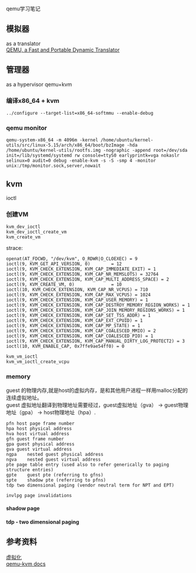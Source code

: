 qemu学习笔记

## 模拟器
as a translator    
[QEMU, a Fast and Portable Dynamic Translator](https://www.usenix.org/legacy/event/usenix05/tech/freenix/full_papers/bellard/bellard.pdf)

## 管理器
as a hypervisor
qemu+kvm
### 编译x86_64 + kvm  
`../configure --target-list=x86_64-softmmu --enable-debug`    
### qemu monitor
    
`qemu-system-x86_64 -m 4096m -kernel /home/ubuntu/kernel-utils/src/linux-5.15/arch/x86_64/boot/bzImage -hda /home/ubuntu/kernel-utils/rootfs.img -nographic -append root=/dev/sda init=/lib/systemd/systemd rw console=ttyS0 earlyprintk=vga nokaslr selinux=0 audit=0 debug -enable-kvm -s -S -smp 4 -monitor unix:/tmp/monitor.sock,server,nowait`

## kvm
ioctl   
### 创建VM   
```
kvm_dev_ioctl
kvm_dev_ioctl_create_vm
kvm_create_vm
```
strace:  
```
openat(AT_FDCWD, "/dev/kvm", O_RDWR|O_CLOEXEC) = 9
ioctl(9, KVM_GET_API_VERSION, 0)        = 12
ioctl(9, KVM_CHECK_EXTENSION, KVM_CAP_IMMEDIATE_EXIT) = 1
ioctl(9, KVM_CHECK_EXTENSION, KVM_CAP_NR_MEMSLOTS) = 32764
ioctl(9, KVM_CHECK_EXTENSION, KVM_CAP_MULTI_ADDRESS_SPACE) = 2
ioctl(9, KVM_CREATE_VM, 0)              = 10
ioctl(10, KVM_CHECK_EXTENSION, KVM_CAP_NR_VCPUS) = 710
ioctl(9, KVM_CHECK_EXTENSION, KVM_CAP_MAX_VCPUS) = 1024
ioctl(9, KVM_CHECK_EXTENSION, KVM_CAP_USER_MEMORY) = 1
ioctl(9, KVM_CHECK_EXTENSION, KVM_CAP_DESTROY_MEMORY_REGION_WORKS) = 1
ioctl(9, KVM_CHECK_EXTENSION, KVM_CAP_JOIN_MEMORY_REGIONS_WORKS) = 1
ioctl(9, KVM_CHECK_EXTENSION, KVM_CAP_SET_TSS_ADDR) = 1
ioctl(9, KVM_CHECK_EXTENSION, KVM_CAP_EXT_CPUID) = 1
ioctl(9, KVM_CHECK_EXTENSION, KVM_CAP_MP_STATE) = 1
ioctl(9, KVM_CHECK_EXTENSION, KVM_CAP_COALESCED_MMIO) = 2
ioctl(9, KVM_CHECK_EXTENSION, KVM_CAP_COALESCED_PIO) = 1
ioctl(9, KVM_CHECK_EXTENSION, KVM_CAP_MANUAL_DIRTY_LOG_PROTECT2) = 3
ioctl(10, KVM_ENABLE_CAP, 0x7ffe9ae54ff0) = 0
```

```
kvm_vm_ioctl
kvm_vm_ioctl_create_vcpu
```
### memory
guest 的物理内存,就是host的虚拟内存，是和其他用户进程一样用malloc分配的连续虚拟地址。  
guest 虚拟地址翻译到物理地址需要经过，guest虚拟地址（gva） -> guest物理地址（gpa） -> host物理地址（hpa）.  
```
pfn	host page frame number
hpa	host physical address
hva	host virtual address
gfn	guest frame number
gpa	guest physical address
gva	guest virtual address
ngpa	nested guest physical address
ngva	nested guest virtual address
pte	page table entry (used also to refer generically to paging structure entries)
gpte	guest pte (referring to gfns)
spte	shadow pte (referring to pfns)
tdp	two dimensional paging (vendor neutral term for NPT and EPT)

invlpg page invalidations
```
#### shadow page  
#### tdp - two dimensional paging  

## 参考资料  
[虚拟化](https://docs.saferwall.com/blog/virtualization-internals-part-1-intro-to-virtualization)   
[qemu-kvm docs](https://linux-kvm.org/page/Documents)  
